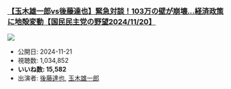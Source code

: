 ### [【玉木雄一郎vs後藤達也】緊急対談！103万の壁が崩壊…経済政策に地殻変動【国民民主党の野望2024/11/20】](https://www.youtube.com/watch?v=F4WmVdF4M8c)
[![](https://img.youtube.com/vi/F4WmVdF4M8c/sddefault.jpg)](https://www.youtube.com/watch?v=F4WmVdF4M8c)
-   公開日: 2024-11-21
-   視聴数: 1,034,852
-   **いいね数: 15,582**
-   出演者: [後藤達也](/rehacq_fan/people/後藤達也 "wikilink"), [玉木雄一郎](/rehacq_fan/people/玉木雄一郎 "wikilink")
